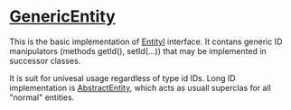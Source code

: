 # [GenericEntity](https://code.google.com/p/fishear/source/browse/fishear-data/src/main/java/net/fishear/data/generic/entities/GenericEntity.java) #

This is the basic implementation of [EntityI](EntityI.md) interface. It contans generic ID manipulators (methods getId(), setId(...)) that may be implemented in successor classes.

It is suit for univesal usage regardless of type id IDs. Long ID implementation is [AbstractEntity](AbstractEntity.md), which acts as usuall superclas for all "normal" entities.